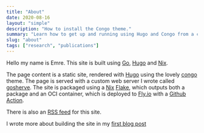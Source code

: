 ```yaml
---
title: "About"
date: 2020-08-16
layout: "simple"
description: "How to install the Congo theme."
summary: "Learn how to get up and running using Hugo and Congo from a completely blank state. It's the best place to start if you're a new user."
slug: "about"
tags: ["research", "publications"]
---
```


Hello my name is Emre. This site is built using [Go], [Hugo] and [Nix].

The page content is a static site, rendered with [Hugo] using the lovely [congo] theme. The page
is served with a custom web server I wrote called [gosherve]. The site is packaged using a [Nix]
[Flake], which outputs both a package and an OCI container, which is deployed to [Fly.io] with a
[Github Action].

There is also an [RSS feed](https://jnsgr.uk/posts/index.xml) for this site.

I wrote more about building the site in my [first blog
post](https://jnsgr.uk/2024/01/building-a-blog-with-go-nix-hugo/)



[congo]: https://jpanther.github.io/congo/
[Flake]: https://nixos.wiki/wiki/Flakes
[Fly.io]: https://fly.io
[Github Action]: https://github.com/jnsgruk/jnsgr.uk/blob/main/.github/workflows/publish.yaml
[Go]: https://go.dev/
[gosherve]: https://github.com/jnsgruk/gosherve
[Hugo]: https://gohugo.io
[Nix]: https://nixos.org/